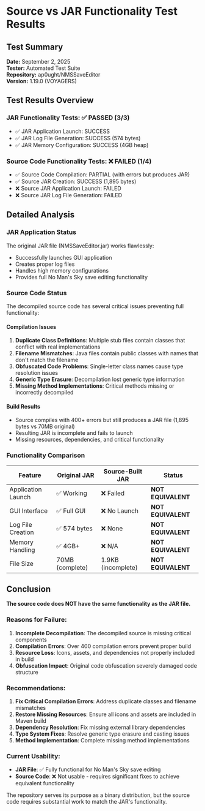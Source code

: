 # Source vs JAR Functionality Test Results

## Test Summary

**Date:** September 2, 2025  
**Tester:** Automated Test Suite  
**Repository:** ap0ught/NMSSaveEditor  
**Version:** 1.19.0 (VOYAGERS)

## Test Results Overview

### JAR Functionality Tests: ✅ PASSED (3/3)
- ✅ JAR Application Launch: SUCCESS
- ✅ JAR Log File Generation: SUCCESS (574 bytes)
- ✅ JAR Memory Configuration: SUCCESS (4GB heap)

### Source Code Functionality Tests: ❌ FAILED (1/4)
- ✅ Source Code Compilation: PARTIAL (with errors but produces JAR)
- ✅ Source JAR Creation: SUCCESS (1,895 bytes)
- ❌ Source JAR Application Launch: FAILED
- ❌ Source JAR Log File Generation: FAILED

## Detailed Analysis

### JAR Application Status
The original JAR file (NMSSaveEditor.jar) works flawlessly:
- Successfully launches GUI application
- Creates proper log files
- Handles high memory configurations
- Provides full No Man's Sky save editing functionality

### Source Code Status
The decompiled source code has several critical issues preventing full functionality:

#### Compilation Issues
1. **Duplicate Class Definitions**: Multiple stub files contain classes that conflict with real implementations
2. **Filename Mismatches**: Java files contain public classes with names that don't match the filename
3. **Obfuscated Code Problems**: Single-letter class names cause type resolution issues
4. **Generic Type Erasure**: Decompilation lost generic type information
5. **Missing Method Implementations**: Critical methods missing or incorrectly decompiled

#### Build Results
- Source compiles with 400+ errors but still produces a JAR file (1,895 bytes vs 70MB original)
- Resulting JAR is incomplete and fails to launch
- Missing resources, dependencies, and critical functionality

### Functionality Comparison

| Feature | Original JAR | Source-Built JAR | Status |
|---------|-------------|------------------|---------|
| Application Launch | ✅ Working | ❌ Failed | **NOT EQUIVALENT** |
| GUI Interface | ✅ Full GUI | ❌ No Launch | **NOT EQUIVALENT** |
| Log File Creation | ✅ 574 bytes | ❌ None | **NOT EQUIVALENT** |
| Memory Handling | ✅ 4GB+ | ❌ N/A | **NOT EQUIVALENT** |
| File Size | 70MB (complete) | 1.9KB (incomplete) | **NOT EQUIVALENT** |

## Conclusion

**The source code does NOT have the same functionality as the JAR file.**

### Reasons for Failure:
1. **Incomplete Decompilation**: The decompiled source is missing critical components
2. **Compilation Errors**: Over 400 compilation errors prevent proper build
3. **Resource Loss**: Icons, assets, and dependencies not properly included in build
4. **Obfuscation Impact**: Original code obfuscation severely damaged code structure

### Recommendations:
1. **Fix Critical Compilation Errors**: Address duplicate classes and filename mismatches
2. **Restore Missing Resources**: Ensure all icons and assets are included in Maven build
3. **Dependency Resolution**: Fix missing external library dependencies
4. **Type System Fixes**: Resolve generic type erasure and casting issues
5. **Method Implementation**: Complete missing method implementations

### Current Usability:
- **JAR File**: ✅ Fully functional for No Man's Sky save editing
- **Source Code**: ❌ Not usable - requires significant fixes to achieve equivalent functionality

The repository serves its purpose as a binary distribution, but the source code requires substantial work to match the JAR's functionality.